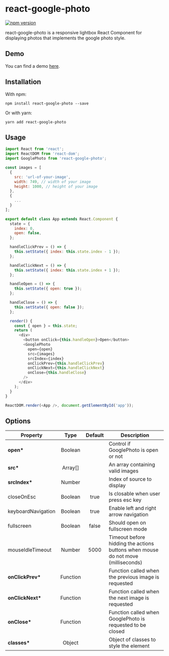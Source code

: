 # react-google-photo

[![npm version](https://badge.fury.io/js/react-google-photo.svg)](https://badge.fury.io/js/react-google-photo)

react-google-photo is a responsive lightbox React Component for displaying photos that implements the google photo style.

## Demo

You can find a demo [here](https://react-google-photo.leopradel.com/).

## Installation

With npm:

```
npm install react-google-photo --save
```

Or with yarn:

```
yarn add react-google-photo
```

## Usage

```javascript
import React from 'react';
import ReactDOM from 'react-dom';
import GooglePhoto from 'react-google-photo';

const images = [
  {
    src: 'url-of-your-image',
    width: 749, // width of your image
    height: 1000, // height of your image
  },
  {
    ...
  }
];

export default class App extends React.Component {
  state = {
    index: 0,
    open: false,
  };

  handleClickPrev = () => {
    this.setState({ index: this.state.index - 1 });
  };

  handleClickNext = () => {
    this.setState({ index: this.state.index + 1 });
  };

  handleOpen = () => {
    this.setState({ open: true });
  };

  handleClose = () => {
    this.setState({ open: false });
  };

  render() {
    const { open } = this.state;
    return (
      <div>
        <button onClick={this.handleOpen}>Open</button>
        <GooglePhoto
          open={open}
          src={images}
          srcIndex={index}
          onClickPrev={this.handleClickPrev}
          onClickNext={this.handleClickNext}
          onClose={this.handleClose}
        />
      </div>
    );
  }
}

ReactDOM.render(<App />, document.getElementById('app'));
```

## Options

| Property           |   Type   | Default | Description                                                                      |
| ------------------ | :------: | :-----: | -------------------------------------------------------------------------------- |
| **open\***         | Boolean  |         | Control if GooglePhoto is open or not                                            |
| **src\***          | Array[]  |         | An array containing valid images                                                 |
| **srcIndex\***     |  Number  |         | Index of source to display                                                       |
| closeOnEsc         | Boolean  |  true   | Is closable when user press esc key                                              |
| keyboardNavigation | Boolean  |  true   | Enable left and right arrow navigation                                           |
| fullscreen         | Boolean  |  false  | Should open on fullscreen mode                                                   |
| mouseIdleTimeout   |  Number  |  5000   | Timeout before hidding the actions buttons when mouse do not move (milliseconds) |
| **onClickPrev\***  | Function |         | Function called when the previous image is requested                             |
| **onClickNext\***  | Function |         | Function called when the next image is requested                                 |
| **onClose\***      | Function |         | Function called when GooglePhoto is requested to be closed                       |
| **classes\***      |  Object  |         | Object of classes to style the element                                           |
